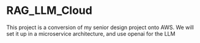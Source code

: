 # RAG_LLM_Cloud
This project is a conversion of my senior design project onto AWS. We will set it up in a microservice architecture, and use openai for the LLM

